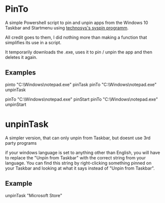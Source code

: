 # PinTo
A simple Powershell script to pin and unpin apps from the Windows 10 Taskbar and Startmenu using [technosys's syspin programm](http://www.technosys.net/products/utils/pintotaskbar).

All credit goes to them, I did nothing more than making a function that simplifies its use in a script.

It temporarily downloads the .exe, uses it to pin / unpin the app and then deletes it again.

## Examples

pinto "C:\Windows\notepad.exe" pinTask
pinTo "C:\Windows\notepad.exe" unpinTask

pinTo "C:\Windows\notepad.exe" pinStart
pinTo "C:\Windows\notepad.exe" unpinStart

# unpinTask

A simpler version, that can only unpin from Taskbar, but doesnt use 3rd party programs

if your windows language is set to anything other than English, you will have to replace the "Unpin from Taskbar" with the correct  string from your language.
You can find this string  by right-clicking something pinned on your Taskbar and looking at what it says instead of "Unpin from Taskbar".

## Example

unpinTask "Microsoft Store"
